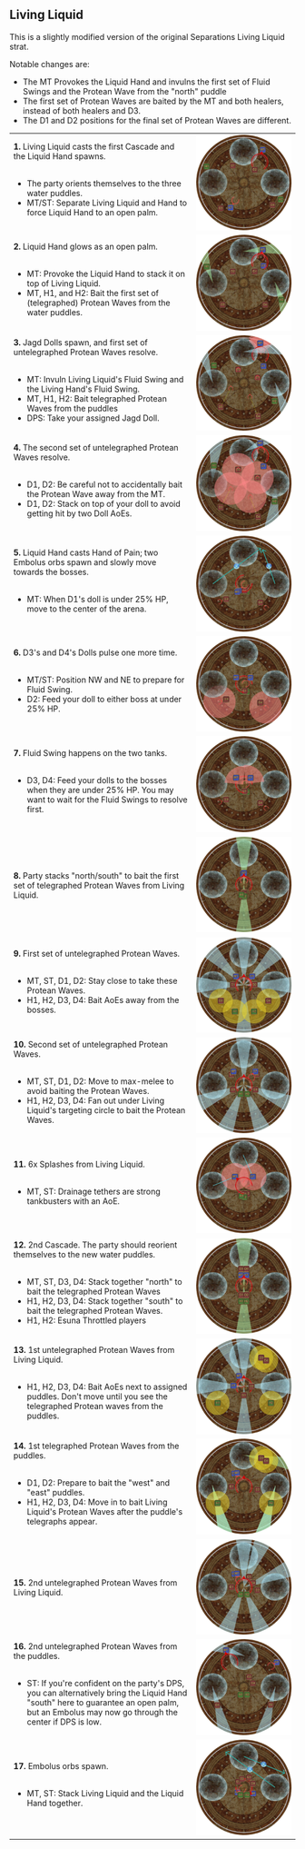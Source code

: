 ## Living Liquid

This is a slightly modified version of the original Separations Living Liquid strat.

Notable changes are:
- The MT Provokes the Liquid Hand and invulns the first set of Fluid Swings and the Protean Wave from the "north" puddle
- The first set of Protean Waves are baited by the MT and both healers, instead of both healers and D3.
- The D1 and D2 positions for the final set of Protean Waves are different.

<table>
  <tr>
    <td><b>1.</b> Living Liquid casts the first Cascade and the Liquid Hand spawns.<br><br><ul><li>The party orients themselves to the three water puddles.</li><li>MT/ST: Separate Living Liquid and Hand to force Liquid Hand to an open palm.</li></ul></td>
	<td><img src="images/living_liquid/living_liquid_01.jpg"></td>
  </tr>
  <tr>
    <td><b>2.</b> Liquid Hand glows as an open palm.<br><br><ul><li>MT: Provoke the Liquid Hand to stack it on top of Living Liquid.</li><li>MT, H1, and H2: Bait the first set of (telegraphed) Protean Waves from the water puddles.</li></ul></td>
	<td><img src="images/living_liquid/living_liquid_02.jpg"></td>
  </tr>
  <tr>
    <td><b>3.</b> Jagd Dolls spawn, and first set of untelegraphed Protean Waves resolve.<br><br><ul><li>MT: Invuln Living Liquid's Fluid Swing and the Living Hand's Fluid Swing.</li><li>MT, H1, H2: Bait telegraphed Protean Waves from the puddles</li><li>DPS: Take your assigned Jagd Doll.</li></ul></b></td>
	<td><img src="images/living_liquid/living_liquid_03.jpg"></td>
  </tr>
  <tr>
    <td><b>4.</b> The second set of untelegraphed Protean Waves resolve.<br><br><ul><li>D1, D2: Be careful not to accidentally bait the Protean Wave away from the MT.</li><li>D1, D2: Stack on top of your doll to avoid getting hit by two Doll AoEs.</li></ul></td>
	<td><img src="images/living_liquid/living_liquid_04.jpg"></td>
  </tr>
  <tr>
    <td><b>5.</b> Liquid Hand casts Hand of Pain; two Embolus orbs spawn and slowly move towards the bosses.<br><br><ul><li>MT: When D1's doll is under 25% HP, move to the center of the arena.</li></ul></td>
	<td><img src="images/living_liquid/living_liquid_05.jpg"></td>
  </tr>
  <tr>
    <td><b>6.</b> D3's and D4's Dolls pulse one more time.<br><br><ul><li>MT/ST: Position NW and NE to prepare for Fluid Swing.</li><li>D2: Feed your doll to either boss at under 25% HP.</li></ul></td>
	<td><img src="images/living_liquid/living_liquid_06.jpg"></td>
  </tr>
  <tr>
    <td><b>7.</b> Fluid Swing happens on the two tanks.<br><br><ul><li>D3, D4: Feed your dolls to the bosses when they are under 25% HP. You may want to wait for the Fluid Swings to resolve first.</li></ul></td>
	<td><img src="images/living_liquid/living_liquid_07.jpg"></td>
  </tr>
  <tr>
    <td><b>8.</b> Party stacks "north/south" to bait the first set of telegraphed Protean Waves from Living Liquid.</td>
	<td><img src="images/living_liquid/living_liquid_08.jpg"></td>
  </tr>
  <tr>
    <td><b>9.</b> First set of untelegraphed Protean Waves.<br><br><ul><li>MT, ST, D1, D2: Stay close to take these Protean Waves.</li><li>H1, H2, D3, D4: Bait AoEs away from the bosses.</li></ul></td>
	<td><img src="images/living_liquid/living_liquid_09.jpg"></td>
  </tr>
  <tr>
    <td><b>10.</b> Second set of untelegraphed Protean Waves.<br><br><ul><li>MT, ST, D1, D2: Move to max-melee to avoid baiting the Protean Waves.</li><li>H1, H2, D3, D4: Fan out under Living Liquid's targeting circle to bait the Protean Waves.</li></ul></td>
	<td><img src="images/living_liquid/living_liquid_10.jpg"></td>
  </tr>
  <tr>
    <td><b>11.</b> 6x Splashes from Living Liquid.<br><br><ul><li>MT, ST: Drainage tethers are strong tankbusters with an AoE.</li></ul></td>
	<td><img src="images/living_liquid/living_liquid_11.jpg"></td>
  </tr>
  <tr>
    <td><b>12.</b> 2nd Cascade. The party should reorient themselves to the new water puddles.<br><br><ul><li>MT, ST, D3, D4: Stack together "north" to bait the telegraphed Protean Waves</li><li>H1, H2, D3, D4: Stack together "south" to bait the telegraphed Protean Waves.</li><li>H1, H2: Esuna Throttled players</li></ul></td>
	<td><img src="images/living_liquid/living_liquid_12.jpg"></td>
  </tr>
  <tr>
    <td><b>13.</b> 1st untelegraphed Protean Waves from Living Liquid.<br><br><ul><li>H1, H2, D3, D4: Bait AoEs next to assigned puddles. Don't move until you see the telegraphed Protean waves from the puddles.</li></ul></td>
	<td><img src="images/living_liquid/living_liquid_13.jpg"></td>
  </tr>
  <tr>
    <td><b>14.</b> 1st telegraphed Protean Waves from the puddles.<br><br><ul><li>D1, D2: Prepare to bait the "west" and "east" puddles.</li><li>H1, H2, D3, D4: Move in to bait Living Liquid's Protean Waves after the puddle's telegraphs appear.</li></ul></td>
	<td><img src="images/living_liquid/living_liquid_14.jpg"></td>
  </tr>
  <tr>
    <td><b>15.</b> 2nd untelegraphed Protean Waves from Living Liquid.</td>
	<td><img src="images/living_liquid/living_liquid_15.jpg"></td>
  </tr>
  <tr>
    <td><b>16.</b> 2nd untelegraphed Protean Waves from the puddles.<br><br><ul><li>ST: If you're confident on the party's DPS, you can alternatively bring the Liquid Hand "south" here to guarantee an open palm, but an Embolus may now go through the center if DPS is low.</li></ul></td>
	<td><img src="images/living_liquid/living_liquid_16.jpg"></td>
  </tr>
  <tr>
    <td><b>17.</b> Embolus orbs spawn.<br><br><ul><li>MT, ST: Stack Living Liquid and the Liquid Hand together.</li></ul></td>
	<td><img src="images/living_liquid/living_liquid_17.jpg"></td>
  </tr>
</table>
